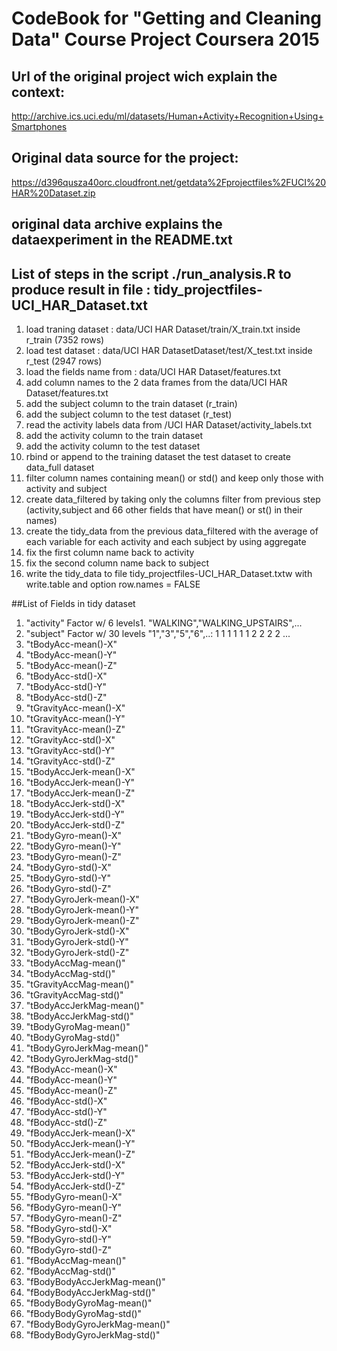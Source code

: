 # CodeBook for "Getting and Cleaning Data" Course Project Coursera 2015

## Url of the original project wich explain the context:
http://archive.ics.uci.edu/ml/datasets/Human+Activity+Recognition+Using+Smartphones

## Original data source for the project:
https://d396qusza40orc.cloudfront.net/getdata%2Fprojectfiles%2FUCI%20HAR%20Dataset.zip

## original data archive explains the dataexperiment in the README.txt 

## List of steps in the script ./run_analysis.R to produce result in file : tidy_projectfiles-UCI_HAR_Dataset.txt
1. load traning dataset  : data/UCI HAR Dataset/train/X_train.txt inside r_train (7352 rows)
1. load test dataset : data/UCI HAR DatasetDataset/test/X_test.txt inside r_test (2947 rows)
1. load the fields name from : data/UCI HAR Dataset/features.txt
1. add column names to the 2 data frames from the data/UCI HAR Dataset/features.txt
1. add the subject column to the train dataset (r_train)
1. add the subject column to the test dataset (r_test)
1. read the activity labels data from /UCI HAR Dataset/activity_labels.txt
1. add the activity column to the train dataset
1. add the activity column to the test dataset
1. rbind or append to the training dataset the test dataset to create data_full dataset
1. filter column names containing mean() or std() and keep only those with activity and subject
1. create data_filtered by taking only the columns filter from previous step (activity,subject and 66 other fields that have mean() or st() in their names)
1. create the tidy_data from the previous data_filtered with the average of each variable for each activity and each subject by using aggregate
1. fix the first column name back to activity
1. fix the second column name back to subject
1. write the tidy_data to file tidy_projectfiles-UCI_HAR_Dataset.txtw with write.table and option row.names = FALSE


##List of Fields in tidy dataset 
1. "activity"	Factor w/ 6 levels1. "WALKING","WALKING_UPSTAIRS",...
1. "subject" Factor w/ 30 levels "1","3","5","6",..: 1 1 1 1 1 1 2 2 2 2 ...
1. "tBodyAcc-mean()-X"
1. "tBodyAcc-mean()-Y"
1. "tBodyAcc-mean()-Z"
1. "tBodyAcc-std()-X"
1. "tBodyAcc-std()-Y"
1. "tBodyAcc-std()-Z"
1. "tGravityAcc-mean()-X"
1. "tGravityAcc-mean()-Y"
1. "tGravityAcc-mean()-Z"
1. "tGravityAcc-std()-X"
1. "tGravityAcc-std()-Y"
1. "tGravityAcc-std()-Z"
1. "tBodyAccJerk-mean()-X"
1. "tBodyAccJerk-mean()-Y"
1. "tBodyAccJerk-mean()-Z"
1. "tBodyAccJerk-std()-X"
1. "tBodyAccJerk-std()-Y"
1. "tBodyAccJerk-std()-Z"
1. "tBodyGyro-mean()-X"
1. "tBodyGyro-mean()-Y"
1. "tBodyGyro-mean()-Z"
1. "tBodyGyro-std()-X"
1. "tBodyGyro-std()-Y"
1. "tBodyGyro-std()-Z"
1. "tBodyGyroJerk-mean()-X"
1. "tBodyGyroJerk-mean()-Y"
1. "tBodyGyroJerk-mean()-Z"
1. "tBodyGyroJerk-std()-X"
1. "tBodyGyroJerk-std()-Y"
1. "tBodyGyroJerk-std()-Z"
1. "tBodyAccMag-mean()"
1. "tBodyAccMag-std()"
1. "tGravityAccMag-mean()"
1. "tGravityAccMag-std()"
1. "tBodyAccJerkMag-mean()"
1. "tBodyAccJerkMag-std()"
1. "tBodyGyroMag-mean()"
1. "tBodyGyroMag-std()"
1. "tBodyGyroJerkMag-mean()"
1. "tBodyGyroJerkMag-std()"
1. "fBodyAcc-mean()-X"
1. "fBodyAcc-mean()-Y"
1. "fBodyAcc-mean()-Z"
1. "fBodyAcc-std()-X"
1. "fBodyAcc-std()-Y"
1. "fBodyAcc-std()-Z"
1. "fBodyAccJerk-mean()-X"
1. "fBodyAccJerk-mean()-Y"
1. "fBodyAccJerk-mean()-Z"
1. "fBodyAccJerk-std()-X"
1. "fBodyAccJerk-std()-Y"
1. "fBodyAccJerk-std()-Z"
1. "fBodyGyro-mean()-X"
1. "fBodyGyro-mean()-Y"
1. "fBodyGyro-mean()-Z"
1. "fBodyGyro-std()-X"
1. "fBodyGyro-std()-Y"
1. "fBodyGyro-std()-Z"
1. "fBodyAccMag-mean()"
1. "fBodyAccMag-std()"
1. "fBodyBodyAccJerkMag-mean()"
1. "fBodyBodyAccJerkMag-std()"
1. "fBodyBodyGyroMag-mean()"
1. "fBodyBodyGyroMag-std()"
1. "fBodyBodyGyroJerkMag-mean()"
1. "fBodyBodyGyroJerkMag-std()"
